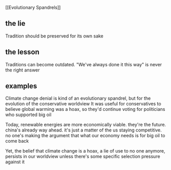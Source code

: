[[Evolutionary Spandrels]]

## the lie
Tradition should be preserved for its own sake

## the lesson
Traditions can become outdated. "We've always done it this way" is never the right answer


## examples

Climate change denial is kind of an evolutionary spandrel, but for the evolution of the conservative worldview
It was useful for conservatives to believe global warming was a hoax, so they'd continue voting for politicians who supported big oil

Today, renewable energies are more economically viable. they're the future. china's already way ahead. it's just a matter of the us staying competitive. no one's making the argument that what our economy needs is for big oil to come back

Yet, the belief that climate change is a hoax, a lie of use to no one anymore, persists in our worldview unless there's some specific selection pressure against it